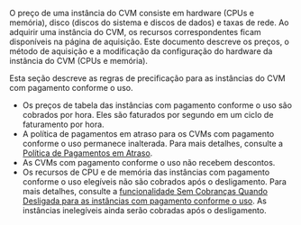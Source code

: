O preço de uma instância do CVM consiste em hardware (CPUs e memória), disco (discos do sistema e discos de dados) e taxas de rede. Ao adquirir uma instância do CVM, os recursos correspondentes ficam disponíveis na página de aquisição. Este documento descreve os preços, o método de aquisição e a modificação da configuração do hardware da instância do CVM (CPUs e memória).

Esta seção descreve as regras de precificação para as instâncias do CVM com pagamento conforme o uso.

<ul>
<li>Os preços de tabela das instâncias com pagamento conforme o uso são cobrados por hora. Eles são faturados por segundo em um ciclo de faturamento por hora.</li>
<li>A política de pagamentos em atraso para os CVMs com pagamento conforme o uso permanece inalterada. Para mais detalhes, consulte a <a href="https://intl.cloud.tencent.com/document/product/213/2181#.E6.8C.89.E9.87.8F.E8.AE.A1.E8.B4.B9.E4.BA.91.E6.9C.8D.E5.8A.A1.E5.99.A8">Política de Pagamentos em Atraso</a>.</li>
<li>As CVMs com pagamento conforme o uso não recebem descontos.</li>
<li>Os recursos de CPU e de memória das instâncias com pagamento conforme o uso elegíveis não são cobrados após o desligamento. Para mais detalhes, consulte a <a href="https://intl.cloud.tencent.com/document/product/213/19918">funcionalidade Sem Cobranças Quando Desligada para as instâncias com pagamento conforme o uso</a>. As instâncias inelegíveis ainda serão cobradas após o desligamento.
</ul>

